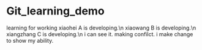 # Git_learning_demo
learning for working
xiaohei A is developing.\n
xiaowang B is developing.\n
xiangzhang C is developing.\n
i can see it.
making confilct.
i make change to show my ability.
